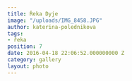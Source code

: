 ```yaml
---
title: Řeka Dyje
image: "/uploads/IMG_8458.JPG"
author: katerina-polednikova
tags:
- řeka
position: 7
date: 2016-04-18 22:06:52.000000000 Z
category: gallery
layout: photo
---
```

